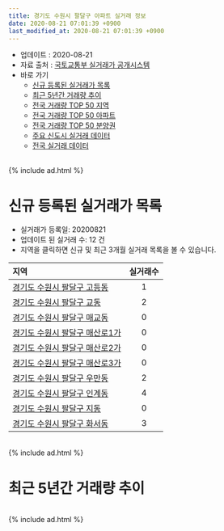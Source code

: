 ```yaml
---
title: 경기도 수원시 팔달구 아파트 실거래 정보
date: 2020-08-21 07:01:39 +0900
last_modified_at: 2020-08-21 07:01:39 +0900
---
```


* 업데이트 : 2020-08-21
* 자료 출처 : [국토교통부 실거래가 공개시스템](http://rt.molit.go.kr)
* 바로 가기
    * [신규 등록된 실거래가 목록](#신규-등록된-실거래가-목록)
    * [최근 5년간 거래량 추이](#최근-5년간-거래량-추이)
    * [전국 거래량 TOP 50 지역](https://inasie.github.io/apt-trade-info/최근-3개월-전국에서-가장-거래가-많이-발생한-지역)
    * [전국 거래량 TOP 50 아파트](https://inasie.github.io/apt-trade-info/최근-3개월-전국에서-가장-거래가-많이-발생한-아파트)
    * [전국 거래량 TOP 50 분양권](https://inasie.github.io/apt-trade-info/최근-3개월-전국에서-가장-거래가-많이-발생한-분양권)
    * [주요 신도시 실거래 데이터](https://inasie.github.io/apt-trade-info/주요-신도시)
    * [전국 실거래 데이터](https://inasie.github.io/apt-trade-info/전국)

<br>
{% include ad.html %}
<br>

# 신규 등록된 실거래가 목록
* 실거래가 등록일: 20200821
* 업데이트 된 실거래 수: 12 건
* 지역을 클릭하면 신규 및 최근 3개월 실거래 목록을 볼 수 있습니다.


|지역|실거래수|
|:---|:---:|
|[경기도 수원시 팔달구 고등동](https://inasie.github.io/apt-trade-info/경기도-수원시-팔달구-고등동)|1|
|[경기도 수원시 팔달구 교동](https://inasie.github.io/apt-trade-info/경기도-수원시-팔달구-교동)|2|
|[경기도 수원시 팔달구 매교동](https://inasie.github.io/apt-trade-info/경기도-수원시-팔달구-매교동)|0|
|[경기도 수원시 팔달구 매산로1가](https://inasie.github.io/apt-trade-info/경기도-수원시-팔달구-매산로1가)|0|
|[경기도 수원시 팔달구 매산로2가](https://inasie.github.io/apt-trade-info/경기도-수원시-팔달구-매산로2가)|0|
|[경기도 수원시 팔달구 매산로3가](https://inasie.github.io/apt-trade-info/경기도-수원시-팔달구-매산로3가)|0|
|[경기도 수원시 팔달구 우만동](https://inasie.github.io/apt-trade-info/경기도-수원시-팔달구-우만동)|2|
|[경기도 수원시 팔달구 인계동](https://inasie.github.io/apt-trade-info/경기도-수원시-팔달구-인계동)|4|
|[경기도 수원시 팔달구 지동](https://inasie.github.io/apt-trade-info/경기도-수원시-팔달구-지동)|0|
|[경기도 수원시 팔달구 화서동](https://inasie.github.io/apt-trade-info/경기도-수원시-팔달구-화서동)|3|


<br>
{% include ad.html %}
<br>

# 최근 5년간 거래량 추이


<div style="width:100%;">
    <canvas id="deal_progress" height="200"></canvas>
</div>

<script>
new Chart(document.getElementById("deal_progress"), {
    type: 'line',
    data: {
        labels: ['201508','201509','201510','201511','201512','201601','201602','201603','201604','201605','201606','201607','201608','201609','201610','201611','201612','201701','201702','201703','201704','201705','201706','201707','201708','201709','201710','201711','201712','201801','201802','201803','201804','201805','201806','201807','201808','201809','201810','201811','201812','201901','201902','201903','201904','201905','201906','201907','201908','201909','201910','201911','201912','202001','202002','202003','202004','202005','202006','202007','202008'],
        datasets: [{
            label: '매매',
            pointRadius: 1,
            data: [184, 169, 209, 170, 96, 119, 128, 166, 216, 181, 239, 262, 246, 225, 268, 171, 120, 103, 114, 189, 148, 198, 189, 195, 159, 182, 154, 189, 245, 204, 153, 240, 180, 191, 207, 171, 194, 296, 297, 163, 196, 98, 78, 137, 177, 161, 132, 146, 116, 246, 202, 294, 377, 426, 366, 122, 104, 96, 263, 279, 45],
            borderColor: "rgba(255, 201, 14, 1)",
            backgroundColor: "rgba(255, 201, 14, 0.5)",
            fill: false,
            lineTension: 0
        },{
            label: '전월세',
            pointRadius: 1,
            data: [155, 112, 136, 114, 145, 147, 147, 165, 140, 117, 125, 151, 129, 138, 146, 134, 117, 145, 145, 142, 105, 126, 109, 122, 135, 122, 111, 144, 143, 172, 192, 162, 114, 115, 96, 121, 108, 123, 154, 115, 152, 178, 141, 174, 141, 157, 183, 187, 117, 141, 173, 147, 173, 165, 255, 155, 148, 134, 166, 109, 32],
            borderColor: "rgba(0, 141, 185, 1)",
            backgroundColor: "rgba(0, 141, 185, 0.5)",
            fill: false,
            lineTension: 0
        }
        ]
    },
    options: {
        responsive: true,
        title: {
            display: false
        },
        tooltips: {
            mode: 'index',
            intersect: false
        },
        hover: {
            mode: 'nearest',
            intersect: true
        },
        scales: {
            xAxes: [{
                display: true,
                scaleLabel: {
                    display: true,
                    labelString: '년/월'
                }
            }],
            yAxes: [{
                display: true,
                ticks: {
                    suggestedMin: 0,
                },
                scaleLabel: {
                    display: true,
                    labelString: '실거래 수'
                }
            }]
        }
    }
});

</script>


<br>
{% include ad.html %}
<br>

